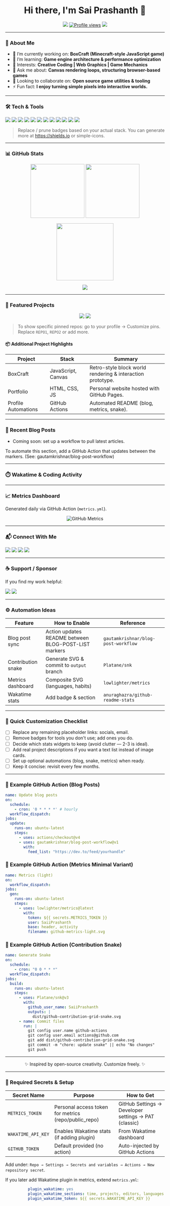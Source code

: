 <!-- Profile README for GitHub: SaiiPrashanth -->
<!-- Tip: Rename this repo to match your GitHub username exactly for automatic profile display. -->

<h1 align="center">Hi there, I'm Sai Prashanth 👋</h1>

<p align="center">
  <a href="https://github.com/SaiiPrashanth?tab=followers"><img src="https://img.shields.io/github/followers/SaiiPrashanth?label=Followers&style=for-the-badge" /></a>
  <a href="https://github.com/SaiiPrashanth"><img src="https://komarev.com/ghpvc/?username=SaiiPrashanth&style=for-the-badge&color=blueviolet" alt="Profile views" /></a>
  <a href="mailto:youremail@example.com"><img src="https://img.shields.io/badge/Email-Contact-informational?style=for-the-badge&logo=gmail&logoColor=white" /></a>
</p>

---

### 🚀 About Me

- 🔭 I’m currently working on: **BoxCraft (Minecraft-style JavaScript game)**
- 🌱 I’m learning: **Game engine architecture & performance optimization**
- 🧠 Interests: **Creative Coding | Web Graphics | Game Mechanics**
- 💬 Ask me about: **Canvas rendering loops, structuring browser-based games**
- 🤝 Looking to collaborate on: **Open source game utilities & tooling**
- ⚡ Fun fact: **I enjoy turning simple pixels into interactive worlds.**

---

### 🛠️ Tech & Tools

<p>
  <!-- Languages -->
  <img src="https://img.shields.io/badge/Code-Python-3776AB?logo=python&logoColor=white" />
  <img src="https://img.shields.io/badge/Code-JavaScript-F7DF1E?logo=javascript&logoColor=black" />
  <img src="https://img.shields.io/badge/Code-TypeScript-3178C6?logo=typescript&logoColor=white" />
  <img src="https://img.shields.io/badge/Code-Node.js-339933?logo=node.js&logoColor=white" />
  <img src="https://img.shields.io/badge/Framework-React-61DAFB?logo=react&logoColor=black" />
  <img src="https://img.shields.io/badge/Framework-Next.js-000000?logo=next.js&logoColor=white" />
  <img src="https://img.shields.io/badge/Cloud-Azure-0078D4?logo=microsoftazure&logoColor=white" />
  <img src="https://img.shields.io/badge/Cloud-AWS-232F3E?logo=amazonaws&logoColor=white" />
  <img src="https://img.shields.io/badge/Tools-Docker-2496ED?logo=docker&logoColor=white" />
  <img src="https://img.shields.io/badge/CI/CD-GitHub_Actions-2088FF?logo=githubactions&logoColor=white" />
  <img src="https://img.shields.io/badge/OS-Linux-FCC624?logo=linux&logoColor=black" />
  <img src="https://img.shields.io/badge/Editor-VS%20Code-007ACC?logo=visualstudiocode&logoColor=white" />
</p>

> Replace / prune badges based on your actual stack. You can generate more at https://shields.io or simple-icons.

---

### 📊 GitHub Stats

<p align="center">
  <img height="170" src="https://github-readme-stats.vercel.app/api?username=SaiiPrashanth&show_icons=true&theme=tokyonight&hide_border=true" />
  <img height="170" src="https://github-readme-stats.vercel.app/api/top-langs/?username=SaiiPrashanth&layout=compact&theme=tokyonight&hide_border=true" />
</p>

<p align="center">
  <img height="180" src="https://streak-stats.demolab.com?user=SaiiPrashanth&theme=tokyonight&hide_border=true" />
</p>

<p align="center">
  <img src="https://github-profile-trophy.vercel.app/?username=SaiiPrashanth&theme=tokyonight&no-frame=true&row=1&margin-w=10" />
</p>

<!-- Optional: Contribution Graph Snake -->
<!--
![Snake animation](https://raw.githubusercontent.com/SaiiPrashanth/SaiiPrashanth/output/github-contribution-grid-snake.svg)
Add a GitHub Action that generates this (search: Platane/snk)
-->

---

### 🧩 Featured Projects

<!-- Pin repositories (automatic if they are starred/pinned on your profile) -->
<p align="center">
  <a href="https://github.com/SaiiPrashanth/BoxCraft"><img src="https://github-readme-stats.vercel.app/api/pin/?username=SaiiPrashanth&repo=BoxCraft&theme=tokyonight&hide_border=true" /></a>
  <a href="https://github.com/SaiiPrashanth/SaiiPrashanth.github.io"><img src="https://github-readme-stats.vercel.app/api/pin/?username=SaiiPrashanth&repo=SaiiPrashanth.github.io&theme=tokyonight&hide_border=true" /></a>
</p>

> To show specific pinned repos: go to your profile -> Customize pins. Replace `REPO1`, `REPO2` or add more.

#### 📦 Additional Project Highlights

| Project | Stack | Summary |
|---------|-------|---------|
| BoxCraft | JavaScript, Canvas | Retro-style block world rendering & interaction prototype. |
| Portfolio | HTML, CSS, JS | Personal website hosted with GitHub Pages. |
| Profile Automations | GitHub Actions | Automated README (blog, metrics, snake). |

---

### 📝 Recent Blog Posts

<!-- AUTOMATION: List latest posts (Example for dev.to) -->
<!-- BLOG-POST-LIST:START -->
- Coming soon: set up a workflow to pull latest articles.
<!-- BLOG-POST-LIST:END -->

To automate this section, add a GitHub Action that updates between the markers. (See: gautamkrishnar/blog-post-workflow)

---

### ⏱️ Wakatime & Coding Activity

<!-- Wakatime badge (enable after creating account & public profile) -->
<!-- Example: <img src="https://wakatime.com/badge/user/XXXXXXXX-XXXX-XXXX-XXXX-XXXXXXXXXXXX.svg" alt="Wakatime badge" /> -->

<!-- Optionally embed a Wakatime section generated by metrics below -->

---

### 📈 Metrics Dashboard

Generated daily via GitHub Action (`metrics.yml`).

<p align="center">
  <img src="https://raw.githubusercontent.com/SaiiPrashanth/SaiiPrashanth/main/github-metrics.svg" alt="GitHub Metrics" />
</p>

---

### 📬 Connect With Me

<p>
  <a href="https://www.linkedin.com/in/your-linkedin/" target="_blank"><img src="https://img.shields.io/badge/LinkedIn-0A66C2?logo=linkedin&logoColor=white" /></a>
  <a href="https://twitter.com/your_twitter" target="_blank"><img src="https://img.shields.io/badge/Twitter-1DA1F2?logo=twitter&logoColor=white" /></a>
  <a href="mailto:youremail@example.com"><img src="https://img.shields.io/badge/Email-Say%20Hi!-EA4335?logo=gmail&logoColor=white" /></a>
  <a href="https://dev.to/yourhandle" target="_blank"><img src="https://img.shields.io/badge/DEV.to-0A0A0A?logo=dev.to&logoColor=white" /></a>
</p>

---

### ☕ Support / Sponsor

If you find my work helpful:

<p>
  <a href="https://www.buymeacoffee.com/yourname"><img src="https://img.shields.io/badge/Buy%20Me%20A%20Coffee-Support-FFDD00?logo=buymeacoffee&logoColor=black" /></a>
  <a href="https://github.com/sponsors/SaiiPrashanth"><img src="https://img.shields.io/badge/GitHub%20Sponsors-❤-ea4aaa?logo=githubsponsors&logoColor=white" /></a>
</p>

---

### ⚙️ Automation Ideas

| Feature | How to Enable | Reference |
|---------|---------------|-----------|
| Blog post sync | Action updates README between BLOG-POST-LIST markers | `gautamkrishnar/blog-post-workflow` |
| Contribution snake | Generate SVG & commit to `output` branch | `Platane/snk` |
| Metrics dashboard | Composite SVG (languages, habits) | `lowlighter/metrics` |
| Wakatime stats | Add badge & section | `anuraghazra/github-readme-stats` |

---

### 🔧 Quick Customization Checklist

- [ ] Replace any remaining placeholder links: socials, email.
- [ ] Remove badges for tools you don't use; add ones you do.
- [ ] Decide which stats widgets to keep (avoid clutter — 2-3 is ideal).
- [ ] Add real project descriptions if you want a text list instead of image cards.
- [ ] Set up optional automations (blog, snake, metrics) when ready.
- [ ] Keep it concise: revisit every few months.

---

### 🧪 Example GitHub Action (Blog Posts)

```yaml
name: Update blog posts
on:
  schedule:
    - cron: '0 * * * *' # hourly
  workflow_dispatch:
jobs:
  update:
    runs-on: ubuntu-latest
    steps:
      - uses: actions/checkout@v4
      - uses: gautamkrishnar/blog-post-workflow@v1
        with:
          feed_list: "https://dev.to/feed/yourhandle"
```

### 🧩 Example GitHub Action (Metrics Minimal Variant)
```yaml
name: Metrics (light)
on:
  workflow_dispatch:
jobs:
  gen:
    runs-on: ubuntu-latest
    steps:
      - uses: lowlighter/metrics@latest
        with:
          token: ${{ secrets.METRICS_TOKEN }}
          user: SaiiPrashanth
          base: header, activity
          filename: github-metrics-light.svg
```

### 🐍 Example GitHub Action (Contribution Snake)
```yaml
name: Generate Snake
on:
  schedule:
    - cron: "0 0 * * *"
  workflow_dispatch:
jobs:
  build:
    runs-on: ubuntu-latest
    steps:
      - uses: Platane/snk@v3
        with:
          github_user_name: SaiiPrashanth
          outputs: |
            dist/github-contribution-grid-snake.svg
      - name: Commit files
        run: |
          git config user.name github-actions
          git config user.email actions@github.com
          git add dist/github-contribution-grid-snake.svg
          git commit -m "chore: update snake" || echo "No changes"
          git push
```

---

<p align="center">✨ Inspired by open-source creativity. Customize freely. ✨</p>

---

### 🔐 Required Secrets & Setup

| Secret Name | Purpose | How to Get |
|-------------|---------|------------|
| `METRICS_TOKEN` | Personal access token for metrics (repo/public_repo) | GitHub Settings → Developer settings → PAT (classic) |
| `WAKATIME_API_KEY` | Enables Wakatime stats (if adding plugin) | From Wakatime dashboard | 
| `GITHUB_TOKEN` | Default provided (no action) | Auto-injected by GitHub Actions |

Add under: `Repo → Settings → Secrets and variables → Actions → New repository secret`.

If you later add Wakatime plugin in metrics, extend `metrics.yml`:
```yaml
          plugin_wakatime: yes
          plugin_wakatime_sections: time, projects, editors, languages
          plugin_wakatime_token: ${{ secrets.WAKATIME_API_KEY }}
```

